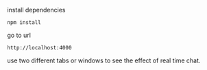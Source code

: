 install dependencies
```
npm install
```
go to url
```
http://localhost:4000
```

use two different tabs or windows to see the effect of real time chat.